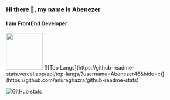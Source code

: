 ### Hi there 👋, my name is Abenezer
#### I am FrontEnd Developer

<img src="https://your-image-url.type](https://github.com/Abenezer46/Abenezer46/blob/main/abenezer.png" width="100" height="100">
[![Top Langs](https://github-readme-stats.vercel.app/api/top-langs/?username=Abenezer46&hide=c)](https://github.com/anuraghazra/github-readme-stats)

![GitHub stats](https://github-readme-stats.vercel.app/api?username=Abenezer46&hide=contribs,prs)

